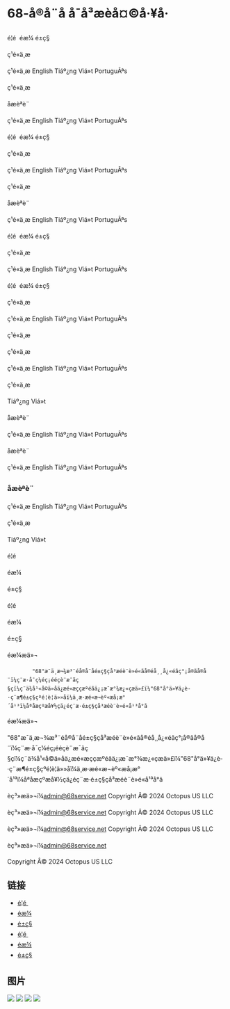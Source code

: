 # 68-å®å¨å å¯å³æèå¤©å·¥å·

é¦é 
éæ¼
é±ç§


ç¹é«ä¸­æ 



ç¹é«ä¸­æ
English
Tiáº¿ng Viá»t
PortuguÃªs





ç¹é«ä¸­æ  
                    





åæèªè¨

ç¹é«ä¸­æ
English
Tiáº¿ng Viá»t
PortuguÃªs

é¦é 
éæ¼
é±ç§


ç¹é«ä¸­æ 



ç¹é«ä¸­æ
English
Tiáº¿ng Viá»t
PortuguÃªs





ç¹é«ä¸­æ  
                    





åæèªè¨

ç¹é«ä¸­æ
English
Tiáº¿ng Viá»t
PortuguÃªs

é¦é 
éæ¼
é±ç§


ç¹é«ä¸­æ 



ç¹é«ä¸­æ
English
Tiáº¿ng Viá»t
PortuguÃªs

é¦é 
éæ¼
é±ç§


ç¹é«ä¸­æ 



ç¹é«ä¸­æ
English
Tiáº¿ng Viá»t
PortuguÃªs

ç¹é«ä¸­æ

ç¹é«ä¸­æ

ç¹é«ä¸­æ
English
Tiáº¿ng Viá»t
PortuguÃªs

ç¹é«ä¸­æ

Tiáº¿ng Viá»t

åæèªè¨

ç¹é«ä¸­æ
English
Tiáº¿ng Viá»t
PortuguÃªs

åæèªè¨

ç¹é«ä¸­æ
English
Tiáº¿ng Viá»t
PortuguÃªs

### åæèªè¨

ç¹é«ä¸­æ
English
Tiáº¿ng Viá»t
PortuguÃªs

ç¹é«ä¸­æ

Tiáº¿ng Viá»t

é¦é 

éæ¼

é±ç§

é¦é 

éæ¼

é±ç§

éæ¼æä»¬

            "68"æ¯ä¸æ¬¾æ³¨éå®å¨åé±ç§çå³æéè¨è»é«ãå®éå¸¸å¿«éãç°¡å®ãå®å¨ï¼ç¨æ·å¯ç¼éç¡ééçè¨æ¯ãç§çï¼ç¨ä¾å¹«å©ä»åä¿æé«æççæºéãä¿¡æ¯æ°¾æ¿«çæä»£ï¼"68"å°ä»¥ä¿è­·ç¨æ¶é±ç§çºé¦è¦ä»»åï¼ä¸æ·æé«æ¬èº«æå¡æ°´å¹³ï¼åªåæçºæå¥½çä¿éç¨æ·é±ç§çå³æéè¨è»é«å¹³å°ã

éæ¼æä»¬

"68"æ¯ä¸æ¬¾æ³¨éå®å¨åé±ç§çå³æéè¨è»é«ãå®éå¸¸å¿«éãç°¡å®ãå®å¨ï¼ç¨æ·å¯ç¼éç¡ééçè¨æ¯ãç§çï¼ç¨ä¾å¹«å©ä»åä¿æé«æççæºéãä¿¡æ¯æ°¾æ¿«çæä»£ï¼"68"å°ä»¥ä¿è­·ç¨æ¶é±ç§çºé¦è¦ä»»åï¼ä¸æ·æé«æ¬èº«æå¡æ°´å¹³ï¼åªåæçºæå¥½çä¿éç¨æ·é±ç§çå³æéè¨è»é«å¹³å°ã

èç³»æä»¬ï¼admin@68service.net
Copyright Â© 2024 Octopus US LLC

èç³»æä»¬ï¼admin@68service.net
Copyright Â© 2024 Octopus US LLC

èç³»æä»¬ï¼admin@68service.net
Copyright Â© 2024 Octopus US LLC

èç³»æä»¬ï¼admin@68service.net

Copyright Â© 2024 Octopus US LLC


## 链接

- [é¦é ](./index.html)
- [éæ¼](./about.html)
- [é±ç§](./privacy.html)
- [é¦é ](./index.html)
- [éæ¼](./about.html)
- [é±ç§](./privacy.html)

## 图片

![](../images/logo.png)
![](../images/language.png)
![](../images/language.png)
![](../images/footer-logo.png)